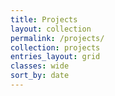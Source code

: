 ```yaml
---
title: Projects
layout: collection
permalink: /projects/
collection: projects
entries_layout: grid
classes: wide
sort_by: date
---
```

